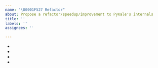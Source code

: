 ```yaml
---
name: "\U0001F527 Refactor"
about: Propose a refactor/speedup/improvement to PyKale's internals
title: ''
labels: ''
assignees: ''

---
```


<!-- A clear and concise description of what you wish to refactor. Please include the following: -->

- <!-- Modules that will be modified -->
- <!-- Impact on code structure -->
- <!-- Impact on speed -->
- <!-- Will this be a breaking change? -->
